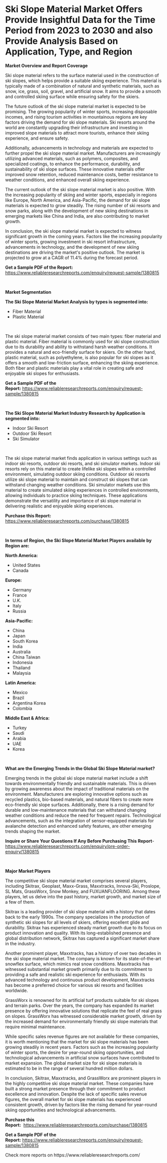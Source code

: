 <p><h1>Ski Slope Material Market Offers Provide Insightful Data for the Time Period from 2023 to 2030 and also Provide Analysis Based on Application, Type, and Region</h1></p><p><strong>Market Overview and Report Coverage</strong></p>
<p><p>Ski slope material refers to the surface material used in the construction of ski slopes, which helps provide a suitable skiing experience. This material is typically made of a combination of natural and synthetic materials, such as snow, ice, grass, soil, gravel, and artificial snow. It aims to provide a smooth and controlled skiing surface while ensuring safety for the skiers.</p><p>The future outlook of the ski slope material market is expected to be promising. The growing popularity of winter sports, increasing disposable incomes, and rising tourism activities in mountainous regions are key factors driving the demand for ski slope materials. Ski resorts around the world are constantly upgrading their infrastructure and investing in improved slope materials to attract more tourists, enhance their skiing experience, and ensure safety.</p><p>Additionally, advancements in technology and materials are expected to further propel the ski slope material market. Manufacturers are increasingly utilizing advanced materials, such as polymers, composites, and specialized coatings, to enhance the performance, durability, and sustainability of ski slope surfaces. These innovative materials offer improved snow retention, reduced maintenance costs, better resistance to weather conditions, and enhanced overall skiing experience.</p><p>The current outlook of the ski slope material market is also positive. With the increasing popularity of skiing and winter sports, especially in regions like Europe, North America, and Asia-Pacific, the demand for ski slope materials is expected to grow steadily. The rising number of ski resorts and snow parks, along with the development of new skiing destinations in emerging markets like China and India, are also contributing to market growth.</p><p>In conclusion, the ski slope material market is expected to witness significant growth in the coming years. Factors like the increasing popularity of winter sports, growing investment in ski resort infrastructure, advancements in technology, and the development of new skiing destinations are driving the market's positive outlook. The market is projected to grow at a CAGR of 11.4% during the forecast period.</p></p>
<p><strong>Get a Sample PDF of the Report:</strong> <a href="https://www.reliableresearchreports.com/enquiry/request-sample/1380815">https://www.reliableresearchreports.com/enquiry/request-sample/1380815</a></p>
<p>&nbsp;</p>
<p><strong>Market Segmentation</strong></p>
<p><strong>The Ski Slope Material Market Analysis by types is segmented into:</strong></p>
<p><ul><li>Fiber Material</li><li>Plastic Material</li></ul></p>
<p>&nbsp;</p>
<p><p>The ski slope material market consists of two main types: fiber material and plastic material. Fiber material is commonly used for ski slope construction due to its durability and ability to withstand harsh weather conditions. It provides a natural and eco-friendly surface for skiers. On the other hand, plastic material, such as polyethylene, is also popular for ski slopes as it offers a smooth and low-friction surface, enhancing the skiing experience. Both fiber and plastic materials play a vital role in creating safe and enjoyable ski slopes for enthusiasts.</p></p>
<p><strong>Get a Sample PDF of the Report:</strong>&nbsp;<a href="https://www.reliableresearchreports.com/enquiry/request-sample/1380815">https://www.reliableresearchreports.com/enquiry/request-sample/1380815</a></p>
<p>&nbsp;</p>
<p><strong>The Ski Slope Material Market Industry Research by Application is segmented into:</strong></p>
<p><ul><li>Indoor Ski Resort</li><li>Outdoor Ski Resort</li><li>Ski Simulator</li></ul></p>
<p>&nbsp;</p>
<p><p>The ski slope material market finds application in various settings such as indoor ski resorts, outdoor ski resorts, and ski simulator markets. Indoor ski resorts rely on this material to create lifelike ski slopes within a controlled environment, simulating outdoor skiing conditions. Outdoor ski resorts utilize ski slope material to maintain and construct ski slopes that can withstand changing weather conditions. Ski simulator markets use this material to create simulated skiing experiences in controlled environments, allowing individuals to practice skiing techniques. These applications demonstrate the versatility and importance of ski slope material in delivering realistic and enjoyable skiing experiences.</p></p>
<p><strong>Purchase this Report:</strong>&nbsp; <a href="https://www.reliableresearchreports.com/purchase/1380815">https://www.reliableresearchreports.com/purchase/1380815</a></p>
<p>&nbsp;</p>
<p><strong>In terms of Region, the Ski Slope Material Market Players available by Region are:</strong></p>
<p>
    <p> <strong> North America: </strong>
        <ul>
            <li>United States</li>
            <li>Canada</li>
        </ul>
        </p> 
    <p> <strong> Europe: </strong>
        <ul>
            <li>Germany</li>
            <li>France</li>
            <li>U.K.</li>
            <li>Italy</li>
            <li>Russia</li>
        </ul>
        </p> 
    <p> <strong> Asia-Pacific: </strong>
        <ul>
            <li>China</li>
            <li>Japan</li>
            <li>South Korea</li>
            <li>India</li>
            <li>Australia</li>
            <li>China Taiwan</li>
            <li>Indonesia</li>
            <li>Thailand</li>
            <li>Malaysia</li>
        </ul>
        </p> 
    <p> <strong> Latin America: </strong>
        <ul>
            <li>Mexico</li>
            <li>Brazil</li>
            <li>Argentina Korea</li>
            <li>Colombia</li>
        </ul>
        </p> 
    <p> <strong> Middle East & Africa: </strong>
        <ul>
            <li>Turkey</li>
            <li>Saudi</li>
            <li>Arabia</li>
            <li>UAE</li>
            <li>Korea</li>
        </ul>
    </p>
    </p>
<p>&nbsp;</p>
<p><strong>What are the Emerging Trends in the Global Ski Slope Material market?</strong></p>
<p><p>Emerging trends in the global ski slope material market include a shift towards environmentally friendly and sustainable materials. This is driven by growing awareness about the impact of traditional materials on the environment. Manufacturers are exploring innovative options such as recycled plastics, bio-based materials, and natural fibers to create more eco-friendly ski slope surfaces. Additionally, there is a rising demand for durable and low-maintenance materials that can withstand changing weather conditions and reduce the need for frequent repairs. Technological advancements, such as the integration of sensor-equipped materials for avalanche detection and enhanced safety features, are other emerging trends shaping the market.</p></p>
<p><strong>Inquire or Share Your Questions If Any Before Purchasing This Report</strong>- <a href="https://www.reliableresearchreports.com/enquiry/pre-order-enquiry/1380815">https://www.reliableresearchreports.com/enquiry/pre-order-enquiry/1380815</a></p>
<p>&nbsp;</p>
<p><strong>Major Market Players</strong></p>
<p><p>The competitive ski slope material market comprises several players, including Skitrax, Geoplast, Maxx-Grass, Maxxtracks, Innova-Ski, Proslope, SL Mats, GrassWorx, Snow Monkey, and FUXUANFLOORING. Among these players, let us delve into the past history, market growth, and market size of a few of them.</p><p>Skitrax is a leading provider of ski slope material with a history that dates back to the early 1990s. The company specializes in the production of synthetic ski slopes for all levels of skiers, offering excellent glide and durability. Skitrax has experienced steady market growth due to its focus on product innovation and quality. With its long-established presence and global distribution network, Skitrax has captured a significant market share in the industry.</p><p>Another prominent player, Maxxtracks, has a history of over two decades in the ski slope material market. The company is known for its state-of-the-art snowflex surface, which mimics real snow conditions. Maxxtracks has witnessed substantial market growth primarily due to its commitment to providing a safe and realistic ski experience for enthusiasts. With its advanced technology and continuous product development, Maxxtracks has become a preferred choice for various ski resorts and facilities worldwide.</p><p>GrassWorx is renowned for its artificial turf products suitable for ski slopes and terrain parks. Over the years, the company has expanded its market presence by offering innovative solutions that replicate the feel of real grass on slopes. GrassWorx has witnessed considerable market growth, driven by the increased demand for environmentally friendly ski slope materials that require minimal maintenance.</p><p>While specific sales revenue figures are not available for these companies, it is worth mentioning that the market for ski slope materials has been growing steadily in recent years. Factors such as the increasing popularity of winter sports, the desire for year-round skiing opportunities, and technological advancements in artificial snow surfaces have contributed to market expansion. The global market size for ski slope materials is estimated to be in the range of several hundred million dollars.</p><p>In conclusion, Skitrax, Maxxtracks, and GrassWorx are prominent players in the highly competitive ski slope material market. These companies have built a strong market presence through their commitment to product excellence and innovation. Despite the lack of specific sales revenue figures, the overall market for ski slope materials has experienced consistent growth, driven by factors like the rising demand for year-round skiing opportunities and technological advancements.</p></p>
<p><strong>Purchase this Report:</strong>&nbsp;&nbsp;<a href="https://www.reliableresearchreports.com/purchase/1380815">https://www.reliableresearchreports.com/purchase/1380815</a></p>
<p></p>
<p><strong>Get a Sample PDF of the Report:</strong>&nbsp;<a href="https://www.reliableresearchreports.com/enquiry/request-sample/1380815">https://www.reliableresearchreports.com/enquiry/request-sample/1380815</a></p>
<p>Check more reports on https://www.reliableresearchreports.com/</p>